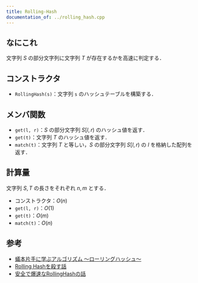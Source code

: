 ```yaml
---
title: Rolling-Hash
documentation_of: ../rolling_hash.cpp
---
```


## なにこれ
文字列 $S$ の部分文字列に文字列 $T$ が存在するかを高速に判定する．

## コンストラクタ
- `RollingHash(s)`：文字列 `s` のハッシュテーブルを構築する．

## メンバ関数
- `get(l, r)`：$S$ の部分文字列 $S[l, r)$ のハッシュ値を返す．
- `get(t)`：文字列 $T$ のハッシュ値を返す．
- `match(t)`：文字列 $T$ と等しい，$S$ の部分文字列 $S[l, r)$ の $l$ を格納した配列を返す．

## 計算量
文字列 $S, T$ の長さをそれぞれ $n, m$ とする．
- コンストラクタ：$O(n)$
- `get(l, r)`：$O(1)$
- `get(t)`：$O(m)$
- `match(t)`：$O(n)$

## 参考
- [蟻本片手に学ぶアルゴリズム 〜ローリングハッシュ〜](https://qiita.com/hirominn/items/80464ee381c8d400725f)
- [Rolling Hashを殺す話](https://www.slideshare.net/nagisaeto/rolling-hash-149990902)
- [安全で爆速なRollingHashの話](https://qiita.com/keymoon/items/11fac5627672a6d6a9f6)
